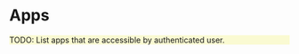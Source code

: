 # Apps

<p class="todo">TODO: List apps that are accessible by authenticated user.</p>

<script setup>
import { ref } from 'vue';
</script>

<style scoped>
.todo {
    background-color: lightgoldenrodyellow;
}
</style>